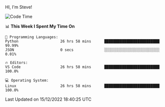 HI, I'm Steve!
<!--START_SECTION:waka-->
![Code Time](http://img.shields.io/badge/Code%20Time-233%20hrs%2042%20mins-blue)

📊 **This Week I Spent My Time On** 

```text
💬 Programming Languages: 
Python                   26 hrs 58 mins      █████████████████████████   99.99% 
JSON                     0 secs              ░░░░░░░░░░░░░░░░░░░░░░░░░   0.01%

🔥 Editors: 
VS Code                  26 hrs 58 mins      █████████████████████████   100.0%

💻 Operating System: 
Linux                    26 hrs 58 mins      █████████████████████████   100.0%

```


 Last Updated on 15/12/2022 18:40:25 UTC
<!--END_SECTION:waka-->
